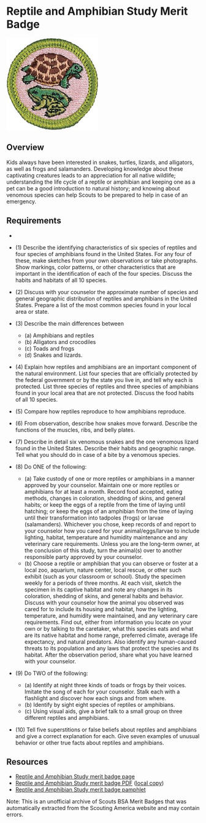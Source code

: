 

# Reptile and Amphibian Study Merit Badge

![Reptile and Amphibian Study Merit Badge](images/reptile-and-amphibian-study-merit-badge.jpg)

## Overview



Kids always have been interested in snakes, turtles, lizards, and alligators, as well as frogs and salamanders. Developing knowledge about these captivating creatures leads to an appreciation for all native wildlife; understanding the life cycle of a reptile or amphibian and keeping one as a pet can be a good introduction to natural history; and knowing about venomous species can help Scouts to be prepared to help in case of an emergency.

## Requirements

* 
* (1) Describe the identifying characteristics of six species of reptiles and four species of amphibians found in the United States. For any four of these, make sketches from your own observations or take photographs. Show markings, color patterns, or other characteristics that are important in the identification of each of the four species. Discuss the habits and habitats of all 10 species.
* (2) Discuss with your counselor the approximate number of species and general geographic distribution of reptiles and amphibians in the United States. Prepare a list of the most common species found in your local area or state.
* (3) Describe the main differences between
    * (a) Amphibians and reptiles
    * (b) Alligators and crocodiles
    * (c) Toads and frogs
    * (d) Snakes and lizards.


* (4) Explain how reptiles and amphibians are an important component of the natural environment. List four species that are officially protected by the federal government or by the state you live in, and tell why each is protected. List three species of reptiles and three species of amphibians found in your local area that are not protected. Discuss the food habits of all 10 species.
* (5) Compare how reptiles reproduce to how amphibians reproduce.
* (6) From observation, describe how snakes move forward. Describe the functions of the muscles, ribs, and belly plates.
* (7) Describe in detail six venomous snakes and the one venomous lizard found in the United States. Describe their habits and geographic range. Tell what you should do in case of a bite by a venomous species.
* (8) Do ONE of the following:
    * (a) Take custody of one or more reptiles or amphibians in a manner approved by your counselor. Maintain one or more reptiles or amphibians for at least a month. Record food accepted, eating methods, changes in coloration, shedding of skins, and general habits; or keep the eggs of a reptile from the time of laying until hatching; or keep the eggs of an amphibian from the time of laying until their transformation into tadpoles (frogs) or larvae (salamanders). Whichever you chose, keep records of and report to your counselor how you cared for your animal/eggs/larvae to include lighting, habitat, temperature and humidity maintenance and any veterinary care requirements. Unless you are the long-term owner, at the conclusion of this study, turn the animal(s) over to another responsible party approved by your counselor.
    * (b) Choose a reptile or amphibian that you can observe or foster at a local zoo, aquarium, nature center, local rescue, or other such exhibit (such as your classroom or school). Study the specimen weekly for a periods of three months. At each visit, sketch the specimen in its captive habitat and note any changes in its coloration, shedding of skins, and general habits and behavior. Discuss with your counselor how the animal you observed was cared for to include its housing and habitat, how the lighting, temperature, and humidity were maintained, and any veterinary care requirements.  Find out, either from information you locate on your own or by talking to the caretaker, what this species eats and what are its native habitat and home range, preferred climate, average life expectancy, and natural predators. Also identify any human-caused threats to its population and any laws that protect the species and its habitat. After the observation period, share what you have learned with your counselor.


* (9) Do TWO of the following:
    * (a) Identify at night three kinds of toads or frogs by their voices. Imitate the song of each for your counselor. Stalk each with a flashlight and discover how each sings and from where.
    * (b) Identify by sight eight species of reptiles or amphibians.
    * (c) Using visual aids, give a brief talk to a small group on three different reptiles and amphibians.


* (10) Tell five superstitions or false beliefs about reptiles and amphibians and give a correct explanation for each. Give seven examples of unusual behavior or other true facts about reptiles and amphibians.


## Resources

- [Reptile and Amphibian Study merit badge page](https://www.scouting.org/merit-badges/reptile-and-amphibian-study/)
- [Reptile and Amphibian Study merit badge PDF](https://filestore.scouting.org/filestore/Merit_Badge_ReqandRes/Pamphlets/Reptile%20Amphibian_2023.pdf) ([local copy](files/reptile-and-amphibian-study-merit-badge.pdf))
- [Reptile and Amphibian Study merit badge pamphlet](https://www.scoutshop.org/reptile-amphibian-merit-badge-pamphlet-660198.html)

Note: This is an unofficial archive of Scouts BSA Merit Badges that was automatically extracted from the Scouting America website and may contain errors.
